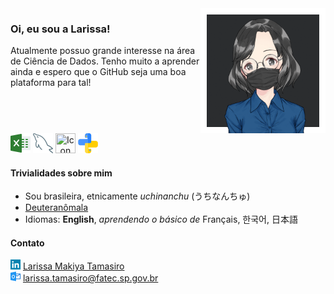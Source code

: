 <div align="left" style="display:inline-block">
<img align="right" height="200em" width="200em" src="https://github.com/LarissaTamasiro/LarissaTamasiro/blob/dafef785d6e4c4288c2a31b94c236ef8da091727/profile/github_profile.gif">

### Oi, eu sou a Larissa!

Atualmente possuo grande interesse na área de Ciência de Dados. Tenho muito a aprender ainda e espero que o GitHub seja uma boa plataforma para tal!
</div>

<div align="center" style="display:inline-block">
<img height="32em" width="32em" title="Icon by Pixel perfect from www.flaticon.com" src="profile/excel.png">
<img height="32em" width="32em" title="Icon by Those icons from www.flaticon.com" src="profile/mysql.png">
<img height="32em" width="32em" title="Icon by Microsoft" src="https://github.com/microsoft/PowerBI-Icons/blob/bb026ec2f21c130f9523fab2749449c27485c8e3/PNG/PowerBI.png">
<img height="32em" width="32em" title="Icon by Freepik from www.flaticon.com" src="profile/python.png">
</div>
  
#### Trivialidades sobre mim
- Sou brasileira, etnicamente *uchinanchu* (うちなんちゅ) 
- [Deuteranômala](https://www.researchgate.net/profile/Ana-Calvo-10/publication/309004343/figure/fig4/AS:443889548042241@1482842923126/Figura-11-Simulacao-da-visao-dos-tricromatas-anomalos-com-deuteranomalia-placa.png)
- Idiomas: **English**, *aprendendo o básico de* Français, 한국어, 日本語

#### Contato
<div style="display:inline-block">
<img height="16em" width="16em" title="Icon by Freepik from www.flaticon.com" src="profile/linkedin.png">
<a href="https://www.linkedin.com/in/larissa-makiya-tamasiro-366320154/">Larissa Makiya Tamasiro</a><br/>
<img height="16em" width="16em" title="Icon by Pixel perfect from www.flaticon.com" src="profile/outlook.png">
<a href="mailto:larissa.tamasiro@fatec.sp.gov.br">larissa.tamasiro@fatec.sp.gov.br</a>
</div>
